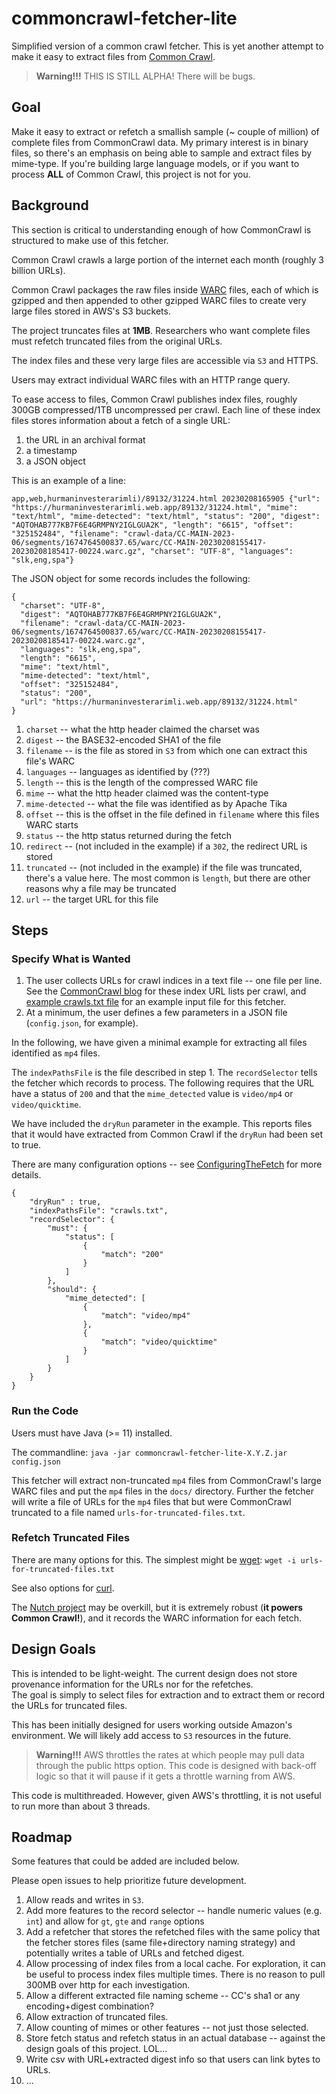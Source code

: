 # commoncrawl-fetcher-lite
Simplified version of a common crawl fetcher.
This is yet another attempt to make it easy to extract files from 
[Common Crawl](https://commoncrawl.org/).

> **Warning!!!**
THIS IS STILL ALPHA!  There will be bugs.

## Goal
Make it easy to extract or refetch a smallish sample (~ couple of million) of complete files from CommonCrawl data.
My primary interest is in binary files, so there's an emphasis on being able to sample
and extract files by mime-type.  If you're building large language models, or if 
you want to process **ALL** of Common Crawl, this project is not for you.

## Background
This section is critical to understanding enough of how CommonCrawl is structured to
make use of this fetcher.

Common Crawl crawls a large portion of the internet each month (roughly 3 billion URLs).

Common Crawl packages the raw files inside [WARC](https://en.wikipedia.org/wiki/Web_ARChive) files, each of which is gzipped and then 
appended to other gzipped WARC files to create very large files stored in AWS's S3 buckets.

The project truncates files at **1MB**. Researchers who want complete files must refetch
truncated files from the original URLs.

The index files and these very large files are accessible via `S3` and HTTPS.

Users may extract individual WARC files with an HTTP range query.

To ease access to files, Common Crawl publishes index files, roughly 300GB compressed/1TB uncompressed per crawl.
Each line of these index files stores information about a fetch of a single URL:

 1. the URL in an archival format
 2. a timestamp
 3. a JSON object

This is an example of a line:
```
app,web,hurmaninvesterarimli)/89132/31224.html 20230208165905 {"url": "https://hurmaninvesterarimli.web.app/89132/31224.html", "mime": "text/html", "mime-detected": "text/html", "status": "200", "digest": "AQTOHAB777KB7F6E4GRMPNY2IGLGUA2K", "length": "6615", "offset": "325152484", "filename": "crawl-data/CC-MAIN-2023-06/segments/1674764500837.65/warc/CC-MAIN-20230208155417-20230208185417-00224.warc.gz", "charset": "UTF-8", "languages": "slk,eng,spa"}
```

The JSON object for some records includes the following:
```
{
  "charset": "UTF-8",
  "digest": "AQTOHAB777KB7F6E4GRMPNY2IGLGUA2K",
  "filename": "crawl-data/CC-MAIN-2023-06/segments/1674764500837.65/warc/CC-MAIN-20230208155417-20230208185417-00224.warc.gz",
  "languages": "slk,eng,spa",
  "length": "6615",
  "mime": "text/html",
  "mime-detected": "text/html",
  "offset": "325152484",
  "status": "200",
  "url": "https://hurmaninvesterarimli.web.app/89132/31224.html"
}
```
1. `charset` -- what the http header claimed the charset was
2. `digest` -- the BASE32-encoded SHA1 of the file
3. `filename` -- is the file as stored in `S3` from which one can extract this file's WARC
4. `languages` -- languages as identified by (???)
5. `length` -- this is the length of the compressed WARC file
6. `mime` -- what the http header claimed was the content-type
7. `mime-detected` -- what the file was identified as by Apache Tika
8. `offset` -- this is the offset in the file defined in `filename` where this files WARC starts
9. `status` -- the http status returned during the fetch
10. `redirect` -- (not included in the example) if a `302`, the redirect URL is stored
11. `truncated` -- (not included in the example) if the file was truncated, there's a value here. The most common is `length`, but there are other reasons why a file may be truncated
11. `url` -- the target URL for this file

## Steps
### Specify What is Wanted
1. The user collects URLs for crawl indices in a text file -- one file per line. See the [CommonCrawl blog](https://commoncrawl.org/connect/blog/) for these index URL lists per crawl, and [example crawls.txt file](examples/crawls.txt) for an example input file for this fetcher.
1. At a minimum, the user defines a few parameters in a JSON file (`config.json`, for example).

In the following, we have given a minimal example for extracting all files identified as `mp4` files. 

The `indexPathsFile` is the file described in step 1. The `recordSelector` tells
the fetcher which records to process.  The following requires that the URL have a status of `200`
and that the `mime_detected` value is `video/mp4` or `video/quicktime`.

We have included the `dryRun` parameter in the example.  This reports
files that it would have extracted from Common Crawl if the `dryRun` had been set to true.

There are many configuration options -- see [ConfiguringTheFetch](ConfiguringTheFetch.md) for more details.

```
{  
    "dryRun" : true,
    "indexPathsFile": "crawls.txt", 
    "recordSelector": {
        "must": {
            "status": [
                {
                    "match": "200"
                }
            ]
        },
        "should": {
            "mime_detected": [
                {
                    "match": "video/mp4"
                },
                {
                    "match": "video/quicktime"
                }
            ]
        }
    }
}
```

### Run the Code
Users must have Java (>= 11) installed.

The commandline:
`java -jar commoncrawl-fetcher-lite-X.Y.Z.jar config.json`

This fetcher will extract non-truncated `mp4` files from CommonCrawl's large WARC files 
and put the `mp4` files in the `docs/` directory.  Further the fetcher
will write a file of URLs for the `mp4` files that but were CommonCrawl truncated
to a file named `urls-for-truncated-files.txt`.

### Refetch Truncated Files
There are many options for this.  The simplest might be [wget](https://www.gnu.org/software/wget/):
`wget -i urls-for-truncated-files.txt`

See also options for [curl](https://curl.se/).  

The [Nutch project](https://nutch.apache.org/) may be overkill, but it is
extremely robust (**it powers Common Crawl!**), and it records the WARC information
for each fetch.

## Design Goals
This is intended to be light-weight.  The current design does not store 
provenance information for the URLs nor for the refetches.  
The goal is simply to select files for extraction and to
extract them or record the URLs for truncated files.

This has been initially designed for users working outside Amazon's environment. 
We will likely add access to `S3` resources in the future.

> **Warning!!!**
AWS throttles the rates at which people may pull data through the public https option.
This code is designed with back-off logic so that it will pause if it gets a throttle warning from AWS.

This code is multithreaded.  However, given AWS's throttling, it is not useful to run more than about 3 threads.

## Roadmap

Some features that could be added are included below.

Please open issues to help prioritize future development.

1. Allow reads and writes in `S3`.
2. Add more features to the record selector -- handle numeric values (e.g. `int`) and allow for `gt`, `gte` and `range` options
3. Add a refetcher that stores the refetched files with the same policy that the fetcher stores files (same file+directory naming strategy) and potentially writes a table of URLs and fetched digest.
4. Allow processing of index files from a local cache.  For exploration, it can be useful to process index files multiple times.  There is no reason to pull 300MB over http for each investigation.
5. Allow a different extracted file naming scheme -- CC's sha1 or any encoding+digest combination?
6. Allow extraction of truncated files.
7. Allow counting of mimes or other features -- not just those selected.
8. Store fetch status and refetch status in an actual database -- against the design goals of this project. LOL...
9. Write csv with URL+extracted digest info so that users can link bytes to URLs.
9. ...
